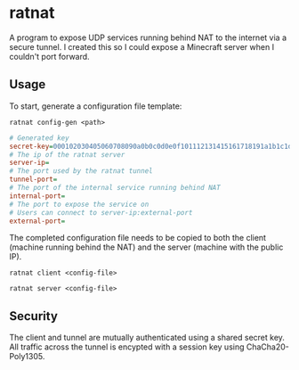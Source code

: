 # ratnat

A program to expose UDP services running behind NAT to the internet via a secure tunnel. I created this so I could expose a Minecraft server when I couldn't port forward.

## Usage

To start, generate a configuration file template:

```shell
ratnat config-gen <path>
```

```ini
# Generated key
secret-key=000102030405060708090a0b0c0d0e0f101112131415161718191a1b1c1d1e1f
# The ip of the ratnat server
server-ip=
# The port used by the ratnat tunnel
tunnel-port=
# The port of the internal service running behind NAT
internal-port=
# The port to expose the service on
# Users can connect to server-ip:external-port
external-port=
```

The completed configuration file needs to be copied to both the client (machine running behind the NAT) and the server (machine with the public IP).

```shell
ratnat client <config-file>
```

```shell
ratnat server <config-file>
```

## Security

The client and tunnel are mutually authenticated using a shared secret key. All traffic across the tunnel is encypted with a session key using ChaCha20-Poly1305.
